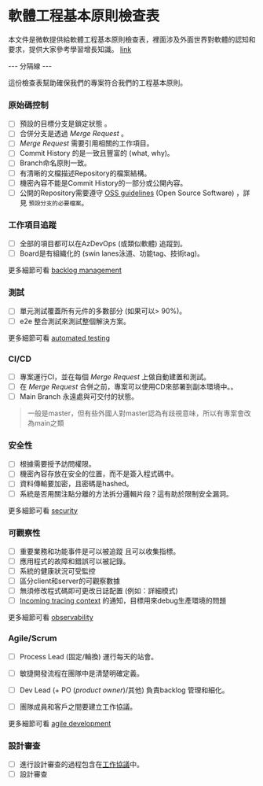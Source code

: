 # 軟體工程基本原則檢查表 

本文件是微軟提供給軟體工程基本原則檢查表，裡面涉及外面世界對軟體的認知和要求，提供大家參考學習增長知識。 [link](https://microsoft.github.io/code-with-engineering-playbook/ENG-FUNDAMENTALS-CHECKLIST/)

--- 分隔線 ---

這份檢查表幫助確保我們的專案符合我們的工程基本原則。

### 原始碼控制
- [ ] 預設的目標分支是鎖定狀態 。
- [ ] 合併分支是透過 _Merge Request_ 。
- [ ]  _Merge Request_ 需要引用相關的工作項目。
- [ ] Commit History 的是一致且豐富的 (what, why)。
- [ ] Branch命名原則一致。
- [ ] 有清晰的文檔描述Repository的檔案結構。
- [ ] 機密內容不能是Commit History的一部分或公開內容。
- [ ] 公開的Repository需要遵守 [OSS guidelines](https://microsoft.github.io/code-with-engineering-playbook/source-control/#creating-a-new-repository) (Open Source Software) ，詳見 `預設分支的必要檔案`。

### 工作項目追蹤
- [ ] 全部的項目都可以在AzDevOps (或類似軟體) 追蹤到。
- [ ] Board是有組織化的 (swin lanes泳道、功能tag、技術tag)。

更多細節可看  [backlog management](https://microsoft.github.io/code-with-engineering-playbook/agile-development/backlog-management/)

### 測試
- [ ] 單元測試覆蓋所有元件的多數部分 (如果可以> 90%)。
- [ ] e2e 整合測試來測試整個解決方案。

更多細節可看  [automated testing](https://microsoft.github.io/code-with-engineering-playbook/automated-testing/)

### CI/CD
- [ ] 專案運行CI，並在每個 _Merge Request_ 上做自動建置和測試。
- [ ] 在 _Merge Request_ 合併之前，專案可以使用CD來部署到副本環境中。。
- [ ] Main Branch 永遠處與可交付的狀態。
> 一般是master，但有些外國人對master認為有歧視意味，所以有專案會改為main之類

### 安全性
- [ ] 根據需要授予訪問權限。
- [ ] 機密內容存放在安全的位置，而不是簽入程式碼中。
- [ ] 資料傳輸要加密，且密碼是hashed。
- [ ] 系統是否用關注點分離的方法拆分邏輯片段？這有助於限制安全漏洞。

更多細節可看  [security](https://microsoft.github.io/code-with-engineering-playbook/security/)

### 可觀察性
- [ ] 重要業務和功能事件是可以被追蹤 且可以收集指標。
- [ ] 應用程式的故障和錯誤可以被記錄。
- [ ] 系統的健康狀況可受監控
- [ ] 區分client和server的可觀察數據
- [ ] 無須修改程式碼即可更改日誌配置 (例如：詳細模式)
- [ ] [Incoming tracing context](https://microsoft.github.io/code-with-engineering-playbook/observability/correlation-id/) 的通知，目標用來debug生產環境的問題

更多細節可看  [observability](https://microsoft.github.io/code-with-engineering-playbook/observability/)

### Agile/Scrum
- [ ] Process Lead (固定/輪換) 運行每天的站會。
- [ ] 敏捷開發流程在團隊中是清楚明確定義。
- [ ] Dev Lead (+ PO (_product owner_)/其他) 負責backlog 管理和細化。
- [ ] 團隊成員和客戶之間要建立工作協議。


更多細節可看  [agile development](https://microsoft.github.io/code-with-engineering-playbook/agile-development/)

### 設計審查
- [ ] 進行設計審查的過程包含在[工作協議](https://microsoft.github.io/code-with-engineering-playbook/agile-development/team-agreements/working-agreements/)中。
- [ ] 設計審查
<!--stackedit_data:
eyJoaXN0b3J5IjpbLTE0Njk4MDA5MDksLTEzNDMwNzIxNDksMT
UwNTIxMTg5OSwtMTIwODE5NjA4OV19
-->